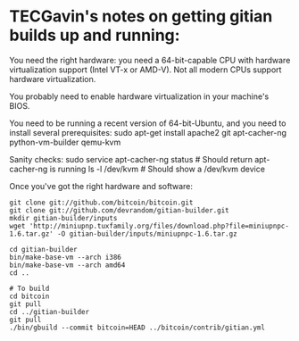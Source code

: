 # TECGavin's notes on getting gitian builds up and running:

You need the right hardware: you need a 64-bit-capable CPU with hardware virtualization support (Intel VT-x or AMD-V). Not all modern CPUs support hardware virtualization.

You probably need to enable hardware virtualization in your machine's BIOS.

You need to be running a recent version of 64-bit-Ubuntu, and you need to install several prerequisites:
  sudo apt-get install apache2 git apt-cacher-ng python-vm-builder qemu-kvm

Sanity checks:
  sudo service apt-cacher-ng status   # Should return apt-cacher-ng is running
  ls -l /dev/kvm   # Should show a /dev/kvm device

Once you've got the right hardware and software:

    git clone git://github.com/bitcoin/bitcoin.git
    git clone git://github.com/devrandom/gitian-builder.git
    mkdir gitian-builder/inputs
    wget 'http://miniupnp.tuxfamily.org/files/download.php?file=miniupnpc-1.6.tar.gz' -O gitian-builder/inputs/miniupnpc-1.6.tar.gz

    cd gitian-builder
    bin/make-base-vm --arch i386
    bin/make-base-vm --arch amd64
    cd ..

    # To build
    cd bitcoin
    git pull
    cd ../gitian-builder
    git pull
    ./bin/gbuild --commit bitcoin=HEAD ../bitcoin/contrib/gitian.yml
